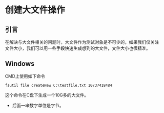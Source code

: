 # 创建大文件操作

## 引言

在解决与大文件相关的问题时，大文件作为测试对象是不可少的，如果我们仅关注文件大小，我们可以用一些手段快速生成想到的大文件，文件大小也很精准。

## Windows

CMD上使用如下命令

```
fsutil file createNew C:\testfile.txt 10737418484
```
这个命令在C盘下生成一个10G多的大文件。
- 后面一串数字单位是字节。